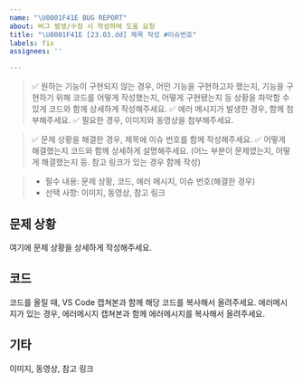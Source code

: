 ```yaml
---
name: "\U0001F41E BUG REPORT"
about: 버그 발생/수정 시 작성하여 도움 요청
title: "\U0001F41E [23.03.dd] 제목 작성 #이슈번호"
labels: fix
assignees: ''

---
```


> ✅ 원하는 기능이 구현되지 않는 경우, 어떤 기능을 구현하고자 했는지, 기능을 구현하기 위해 코드를 어떻게 작성했는지, 어떻게 구현됐는지 등 상황을 파악할 수 있게 코드와 함께 상세하게 작성해주세요.
✅ 에러 메시지가 발생한 경우, 함께 첨부해주세요.
✅ 필요한 경우, 이미지와 동영상을 첨부해주세요.

> ✅ 문제 상황을 해결한 경우, 제목에 이슈 번호를 함께 작성해주세요.
✅ 어떻게 해결했는지 코드와 함께 상세하게 설명해주세요. (어느 부분이 문제였는지, 어떻게 해결했는지 등. 참고 링크가 있는 경우 함께 작성) 


> - 필수 내용: 문제 상황, 코드, 에러 메시지, 이슈 번호(해결한 경우)
> - 선택 사항: 이미지, 동영상, 참고 링크

## 문제 상황

여기에 문제 상황을 상세하게 작성해주세요.


## 코드
코드를 올릴 때, VS Code 캡쳐본과 함께 해당 코드를 복사해서 올려주세요. 
에러메시지가 있는 경우, 에러메시지 캡쳐본과 함께 에러메시지를 복사해서 올려주세요.


## 기타
이미지, 동영상, 참고 링크
